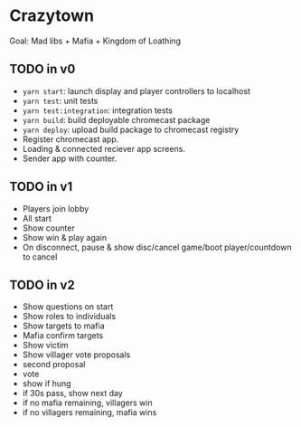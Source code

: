 # Crazytown

Goal: Mad libs + Mafia + Kingdom of Loathing

## TODO in v0

- `yarn start`: launch display and player controllers to localhost
- `yarn test`: unit tests
- `yarn test:integration`: integration tests
- `yarn build`: build deployable chromecast package
- `yarn deploy`: upload build package to chromecast registry
- Register chromecast app.
- Loading & connected reciever app screens.
- Sender app with counter.

## TODO in v1

- Players join lobby
- All start
- Show counter
- Show win & play again
- On disconnect, pause & show disc/cancel game/boot player/countdown to cancel

## TODO in v2

- Show questions on start
- Show roles to individuals
- Show targets to mafia
- Mafia confirm targets
- Show victim
- Show villager vote proposals
- second proposal
- vote
- show if hung
- if 30s pass, show next day
- if no mafia remaining, villagers win
- if no villagers remaining, mafia wins


